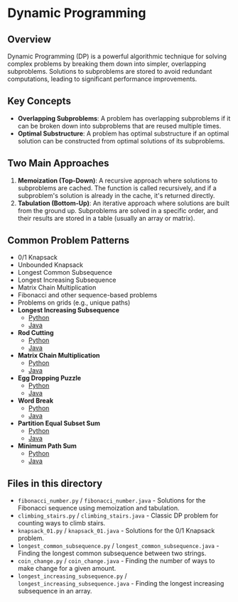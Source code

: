 # Dynamic Programming

## Overview
Dynamic Programming (DP) is a powerful algorithmic technique for solving complex problems by breaking them down into simpler, overlapping subproblems. Solutions to subproblems are stored to avoid redundant computations, leading to significant performance improvements.

## Key Concepts
- **Overlapping Subproblems**: A problem has overlapping subproblems if it can be broken down into subproblems that are reused multiple times.
- **Optimal Substructure**: A problem has optimal substructure if an optimal solution can be constructed from optimal solutions of its subproblems.

## Two Main Approaches
1.  **Memoization (Top-Down)**: A recursive approach where solutions to subproblems are cached. The function is called recursively, and if a subproblem's solution is already in the cache, it's returned directly.
2.  **Tabulation (Bottom-Up)**: An iterative approach where solutions are built from the ground up. Subproblems are solved in a specific order, and their results are stored in a table (usually an array or matrix).

## Common Problem Patterns
- 0/1 Knapsack
- Unbounded Knapsack
- Longest Common Subsequence
- Longest Increasing Subsequence
- Matrix Chain Multiplication
- Fibonacci and other sequence-based problems
- Problems on grids (e.g., unique paths)
- **Longest Increasing Subsequence**
    -   [Python](./longest_increasing_subsequence.py)
    -   [Java](./longest_increasing_subsequence.java)
- **Rod Cutting**
    -   [Python](./rod_cutting.py)
    -   [Java](./rod_cutting.java)
- **Matrix Chain Multiplication**
    -   [Python](./matrix_chain_multiplication.py)
    -   [Java](./matrix_chain_multiplication.java)
- **Egg Dropping Puzzle**
    -   [Python](./egg_dropping.py)
    -   [Java](./egg_dropping.java)
- **Word Break**
    -   [Python](./word_break.py)
    -   [Java](./word_break.java)
- **Partition Equal Subset Sum**
    -   [Python](./partition_equal_subset_sum.py)
    -   [Java](./partition_equal_subset_sum.java)
- **Minimum Path Sum**
    -   [Python](./minimum_path_sum.py)
    -   [Java](./minimum_path_sum.java)

## Files in this directory
- `fibonacci_number.py` / `fibonacci_number.java` - Solutions for the Fibonacci sequence using memoization and tabulation.
- `climbing_stairs.py` / `climbing_stairs.java` - Classic DP problem for counting ways to climb stairs.
- `knapsack_01.py` / `knapsack_01.java` - Solutions for the 0/1 Knapsack problem.
- `longest_common_subsequence.py` / `longest_common_subsequence.java` - Finding the longest common subsequence between two strings.
- `coin_change.py` / `coin_change.java` - Finding the number of ways to make change for a given amount.
- `longest_increasing_subsequence.py` / `longest_increasing_subsequence.java` - Finding the longest increasing subsequence in an array.